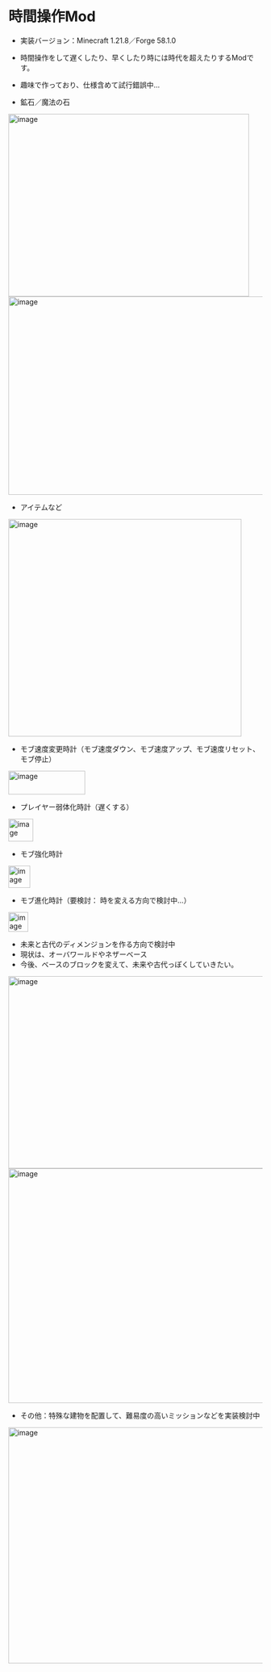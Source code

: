 # 時間操作Mod

* 実装バージョン：Minecraft 1.21.8／Forge 58.1.0

* 時間操作をして遅くしたり、早くしたり時には時代を超えたりするModです。
* 趣味で作っており、仕様含めて試行錯誤中…

* 鉱石／魔法の石
<img width="477" height="362" alt="image" src="https://github.com/user-attachments/assets/f646721d-563b-4fba-9580-5469e71c33e8" />
<img width="681" height="393" alt="image" src="https://github.com/user-attachments/assets/dd528777-a635-4cb2-9f3f-67b4bf845084" />


* アイテムなど
<img width="462" height="431" alt="image" src="https://github.com/user-attachments/assets/e659e1a3-1abd-463b-b75b-085905d64b95" />

* モブ速度変更時計（モブ速度ダウン、モブ速度アップ、モブ速度リセット、モブ停止）
<img width="152" height="47" alt="image" src="https://github.com/user-attachments/assets/e628b5a2-477d-432d-a49b-c78b440e7a7e" />

* プレイヤー弱体化時計（遅くする）
<img width="49" height="45" alt="image" src="https://github.com/user-attachments/assets/885b793e-337b-400c-b7cd-b37757f7ba6c" />

* モブ強化時計
<img width="43" height="44" alt="image" src="https://github.com/user-attachments/assets/58c55e1e-eb6a-4b74-860d-2e7a013109bb" />

* モブ進化時計（要検討： 時を変える方向で検討中…）
<img width="39" height="39" alt="image" src="https://github.com/user-attachments/assets/20fc97dd-ebe3-45d7-8718-8f41ca394b5b" />

* 未来と古代のディメンジョンを作る方向で検討中
* 現状は、オーバワールドやネザーベース
* 今後、ベースのブロックを変えて、未来や古代っぽくしていきたい。
<img width="554" height="381" alt="image" src="https://github.com/user-attachments/assets/63eafc60-c07f-4b87-9f11-1932fd923061" />
<img width="763" height="465" alt="image" src="https://github.com/user-attachments/assets/b58176e4-5f16-4f80-904b-5133e8b05201" />

* その他：特殊な建物を配置して、難易度の高いミッションなどを実装検討中
<img width="631" height="468" alt="image" src="https://github.com/user-attachments/assets/c69d0b1a-9797-41e3-a31a-7ed8bb8487a5" />
